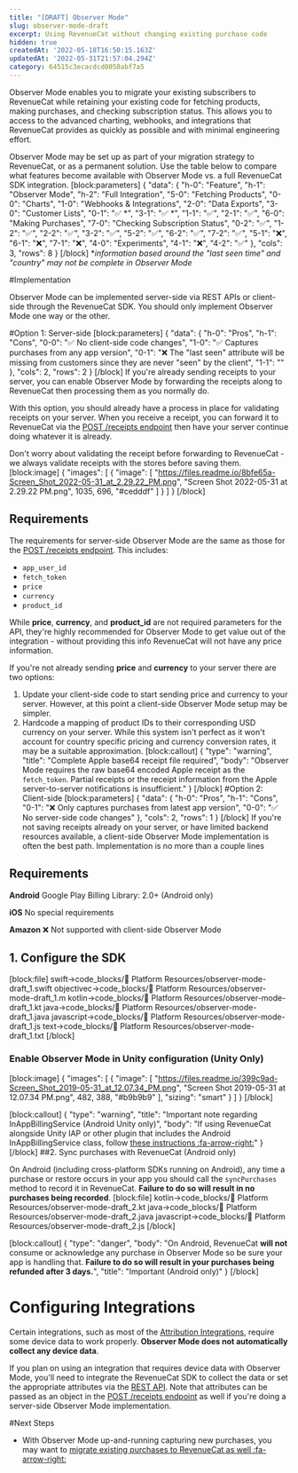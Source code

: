 ```yaml
---
title: "[DRAFT] Observer Mode"
slug: observer-mode-draft
excerpt: Using RevenueCat without changing existing purchase code
hidden: true
createdAt: '2022-05-18T16:50:15.163Z'
updatedAt: '2022-05-31T21:57:04.294Z'
category: 64515c3ecacdcd0050abf7a5
---
```

Observer Mode enables you to migrate your existing subscribers to RevenueCat while retaining your existing code for fetching products, making purchases, and checking subscription status. This allows you to access to the advanced charting, webhooks, and integrations that RevenueCat provides as quickly as possible and with minimal engineering effort.

Observer Mode may be set up as part of your migration strategy to RevenueCat, or as a permanent solution. Use the table below to compare what features become available with Observer Mode vs. a full RevenueCat SDK integration.
[block:parameters]
{
  "data": {
    "h-0": "Feature",
    "h-1": "Observer Mode",
    "h-2": "Full Integration",
    "5-0": "Fetching Products",
    "0-0": "Charts",
    "1-0": "Webhooks & Integrations",
    "2-0": "Data Exports",
    "3-0": "Customer Lists",
    "0-1": "✅ *",
    "3-1": "✅ *",
    "1-1": "✅",
    "2-1": "✅",
    "6-0": "Making Purchases",
    "7-0": "Checking Subscription Status",
    "0-2": "✅",
    "1-2": "✅",
    "2-2": "✅",
    "3-2": "✅",
    "5-2": "✅",
    "6-2": "✅",
    "7-2": "✅",
    "5-1": "❌",
    "6-1": "❌",
    "7-1": "❌",
    "4-0": "Experiments",
    "4-1": "❌",
    "4-2": "✅"
  },
  "cols": 3,
  "rows": 8
}
[/block]
**information based around the "last seen time" and "country" may not be complete in Observer Mode*

#Implementation

Observer Mode can be implemented server-side via REST APIs or client-side through the RevenueCat SDK. You should only implement Observer Mode one way or the other. 

#Option 1: Server-side
[block:parameters]
{
  "data": {
    "h-0": "Pros",
    "h-1": "Cons",
    "0-0": "✅ No client-side code changes",
    "1-0": "✅ Captures purchases from any app version",
    "0-1": "❌ The \"last seen\" attribute will be missing from customers since they are never \"seen\" by the client",
    "1-1": ""
  },
  "cols": 2,
  "rows": 2
}
[/block]
If you're already sending receipts to your server, you can enable Observer Mode by forwarding the receipts along to RevenueCat then processing them as you normally do.

With this option, you should already have a process in place for validating receipts on your server. When you receive a receipt, you can forward it to RevenueCat via the [POST /receipts endpoint](https://docs.revenuecat.com/reference/receipts) then have your server continue doing whatever it is already. 

Don't worry about validating the receipt before forwarding to RevenueCat - we always validate receipts with the stores before saving them.
[block:image]
{
  "images": [
    {
      "image": [
        "https://files.readme.io/8bfe65a-Screen_Shot_2022-05-31_at_2.29.22_PM.png",
        "Screen Shot 2022-05-31 at 2.29.22 PM.png",
        1035,
        696,
        "#cedddf"
      ]
    }
  ]
}
[/block]
## Requirements
The requirements for server-side Observer Mode are the same as those for the  [POST /receipts endpoint](https://docs.revenuecat.com/reference/receipts). This includes:
- `app_user_id`
- `fetch_token`
- `price`
- `currency`
- `product_id`

While **price**, **currency**, and **product_id** are not required parameters for the API, they're highly recommended for Observer Mode to get value out of the integration - without providing this info RevenueCat will not have any price information.

If you're not already sending **price** and **currency** to your server there are two options:
1. Update your client-side code to start sending price and currency to your server. However, at this point a client-side Observer Mode setup may be simpler.
2. Hardcode a mapping of product IDs to their corresponding USD currency on your server. While this system isn't perfect as it won't account for country specific pricing and currency conversion rates, it may be a suitable approximation.
[block:callout]
{
  "type": "warning",
  "title": "Complete Apple base64 receipt file required",
  "body": "Observer Mode requires the raw base64 encoded Apple receipt as the `fetch_token`. Partial receipts or the receipt information from the Apple server-to-server notifications is insufficient."
}
[/block]
#Option 2: Client-side
[block:parameters]
{
  "data": {
    "h-0": "Pros",
    "h-1": "Cons",
    "0-1": "❌ Only captures purchases from latest app version",
    "0-0": "✅ No server-side code changes"
  },
  "cols": 2,
  "rows": 1
}
[/block]
If you're not saving receipts already on your server, or have limited backend resources available, a client-side Observer Mode implementation is often the best path. Implementation is no more than a couple lines

## Requirements

**Android**
Google Play Billing Library: 2.0+ (Android only)

**iOS**
No special requirements

**Amazon**
❌ Not supported with client-side Observer Mode

## 1. Configure the SDK
[block:file]
swift->code_blocks/📙 Platform Resources/observer-mode-draft_1.swift
objectivec->code_blocks/📙 Platform Resources/observer-mode-draft_1.m
kotlin->code_blocks/📙 Platform Resources/observer-mode-draft_1.kt
java->code_blocks/📙 Platform Resources/observer-mode-draft_1.java
javascript->code_blocks/📙 Platform Resources/observer-mode-draft_1.js
text->code_blocks/📙 Platform Resources/observer-mode-draft_1.txt
[/block]
### Enable Observer Mode in Unity configuration (Unity Only)
[block:image]
{
  "images": [
    {
      "image": [
        "https://files.readme.io/399c9ad-Screen_Shot_2019-05-31_at_12.07.34_PM.png",
        "Screen Shot 2019-05-31 at 12.07.34 PM.png",
        482,
        388,
        "#b9b9b9"
      ],
      "sizing": "smart"
    }
  ]
}
[/block]

[block:callout]
{
  "type": "warning",
  "title": "Important note regarding InAppBillingService (Android Unity only)",
  "body": "If using RevenueCat alongside Unity IAP or other plugin that includes the Android InAppBillingService class, follow [these instructions :fa-arrow-right:](doc:unity#installation-with-unity-iap-side-by-side)"
}
[/block]
##2. Sync purchases with RevenueCat (Android only)

On Android (including cross-platform SDKs running on Android), any time a purchase or restore occurs in your app you should call the `syncPurchases` method to record it in RevenueCat. **Failure to do so will result in no purchases being recorded**.
[block:file]
kotlin->code_blocks/📙 Platform Resources/observer-mode-draft_2.kt
java->code_blocks/📙 Platform Resources/observer-mode-draft_2.java
javascript->code_blocks/📙 Platform Resources/observer-mode-draft_2.js
[/block]

[block:callout]
{
  "type": "danger",
  "body": "On Android, RevenueCat **will not** consume or acknowledge any purchase in Observer Mode so be sure your app is handling that. **Failure to do so will result in your purchases being refunded after 3 days.**",
  "title": "Important (Android only)"
}
[/block]
# Configuring Integrations
Certain integrations, such as most of the [Attribution Integrations](https://docs.revenuecat.com/docs/attribution), require some device data to work properly. **Observer Mode does not automatically collect any device data**.

If you plan on using an integration that requires device data with Observer Mode, you'll need to integrate the RevenueCat SDK to collect the data or set the appropriate attributes via the [REST API](https://docs.revenuecat.com/reference/update-subscriber-attributes). Note that attributes can be passed as an object in the [POST /receipts endpoint](https://docs.revenuecat.com/reference/receipts) as well if you're doing a server-side Observer Mode implementation.

#Next Steps

* With Observer Mode up-and-running capturing new purchases, you may want to [migrate existing purchases to RevenueCat as well :fa-arrow-right:](doc:migrating-existing-subscriptions)